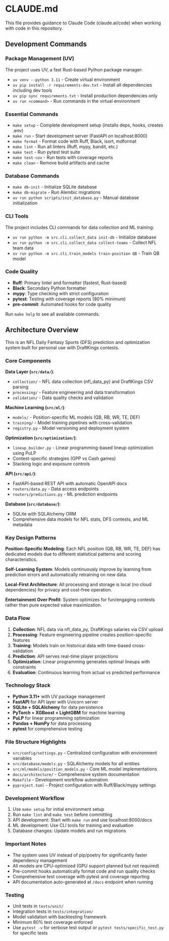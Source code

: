 # CLAUDE.md

This file provides guidance to Claude Code (claude.ai/code) when working with code in this repository.

## Development Commands

### Package Management (UV)

The project uses UV, a fast Rust-based Python package manager:

- `uv venv --python 3.11` - Create virtual environment
- `uv pip install -r requirements-dev.txt` - Install all dependencies including dev tools
- `uv pip sync requirements.txt` - Install production dependencies only
- `uv run <command>` - Run commands in the virtual environment

### Essential Commands

- `make setup` - Complete development setup (installs deps, hooks, creates .env)
- `make run` - Start development server (FastAPI on localhost:8000)
- `make format` - Format code with Ruff, Black, isort, mdformat
- `make lint` - Run all linters (Ruff, mypy, bandit, etc.)
- `make test` - Run pytest test suite
- `make test-cov` - Run tests with coverage reports
- `make clean` - Remove build artifacts and cache

### Database Commands

- `make db-init` - Initialize SQLite database
- `make db-migrate` - Run Alembic migrations
- `uv run python scripts/init_database.py` - Manual database initialization

### CLI Tools

The project includes CLI commands for data collection and ML training:

- `uv run python -m src.cli.collect_data init-db` - Initialize database
- `uv run python -m src.cli.collect_data collect-teams` - Collect NFL team data
- `uv run python -m src.cli.train_models train-position QB` - Train QB model

### Code Quality

- **Ruff**: Primary linter and formatter (fastest, Rust-based)
- **Black**: Secondary Python formatter
- **mypy**: Type checking with strict configuration
- **pytest**: Testing with coverage reports (80% minimum)
- **pre-commit**: Automated hooks for code quality

Run `make help` to see all available commands.

## Architecture Overview

This is an NFL Daily Fantasy Sports (DFS) prediction and optimization system built for personal use with DraftKings contests.

### Core Components

**Data Layer (`src/data/`)**:

- `collection/` - NFL data collection (nfl_data_py) and DraftKings CSV parsing
- `processing/` - Feature engineering and data transformation
- `validation/` - Data quality checks and validation

**Machine Learning (`src/ml/`)**:

- `models/` - Position-specific ML models (QB, RB, WR, TE, DEF)
- `training/` - Model training pipelines with cross-validation
- `registry.py` - Model versioning and deployment system

**Optimization (`src/optimization/`)**:

- `lineup_builder.py` - Linear programming-based lineup optimization using PuLP
- Contest-specific strategies (GPP vs Cash games)
- Stacking logic and exposure controls

**API (`src/api/`)**:

- FastAPI-based REST API with automatic OpenAPI docs
- `routers/data.py` - Data access endpoints
- `routers/predictions.py` - ML prediction endpoints

**Database (`src/database/`)**:

- SQLite with SQLAlchemy ORM
- Comprehensive data models for NFL stats, DFS contests, and ML metadata

### Key Design Patterns

**Position-Specific Modeling**: Each NFL position (QB, RB, WR, TE, DEF) has dedicated models due to different statistical patterns and scoring characteristics.

**Self-Learning System**: Models continuously improve by learning from prediction errors and automatically retraining on new data.

**Local-First Architecture**: All processing and storage is local (no cloud dependencies) for privacy and cost-free operation.

**Entertainment Over Profit**: System optimizes for fun/engaging contests rather than pure expected value maximization.

### Data Flow

1. **Collection**: NFL data via nfl_data_py, DraftKings salaries via CSV upload
1. **Processing**: Feature engineering pipeline creates position-specific features
1. **Training**: Models train on historical data with time-based cross-validation
1. **Prediction**: API serves real-time player projections
1. **Optimization**: Linear programming generates optimal lineups with constraints
1. **Evaluation**: Continuous learning from actual vs predicted performance

### Technology Stack

- **Python 3.11+** with UV package management
- **FastAPI** for API layer with Uvicorn server
- **SQLite + SQLAlchemy** for data persistence
- **PyTorch + XGBoost + LightGBM** for machine learning
- **PuLP** for linear programming optimization
- **Pandas + NumPy** for data processing
- **pytest** for comprehensive testing

### File Structure Highlights

- `src/config/settings.py` - Centralized configuration with environment variables
- `src/database/models.py` - SQLAlchemy models for all entities
- `src/ml/models/position_models.py` - Core ML model implementations
- `docs/architecture/` - Comprehensive system documentation
- `Makefile` - Development workflow automation
- `pyproject.toml` - Project configuration with Ruff/Black/mypy settings

### Development Workflow

1. Use `make setup` for initial environment setup
1. Run `make lint` and `make test` before committing
1. API development: Start with `make run` and use localhost:8000/docs
1. ML development: Use CLI tools for training and evaluation
1. Database changes: Update models and run migrations

### Important Notes

- The system uses UV instead of pip/poetry for significantly faster dependency management
- All models are CPU-optimized (GPU support planned but not required)
- Pre-commit hooks automatically format code and run quality checks
- Comprehensive test coverage with pytest and coverage reporting
- API documentation auto-generated at `/docs` endpoint when running

### Testing

- Unit tests in `tests/unit/`
- Integration tests in `tests/integration/`
- Model validation with backtesting framework
- Minimum 80% test coverage enforced
- Use `pytest -v` for verbose test output or `pytest tests/specific_test.py` for specific tests
